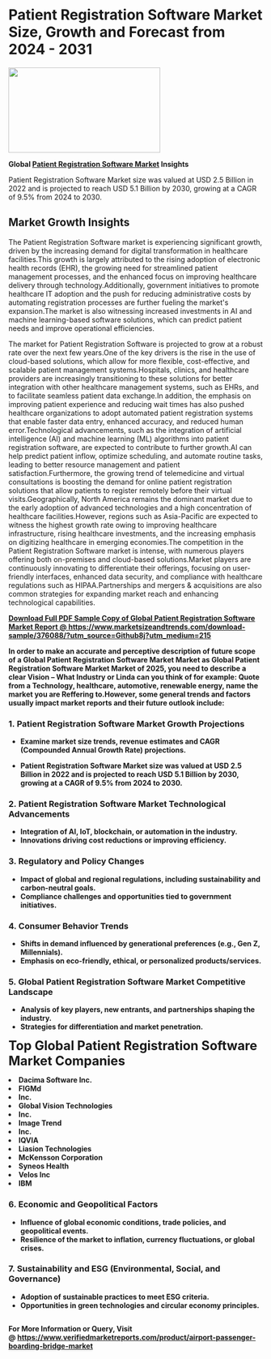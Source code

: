 <H1>Patient Registration Software Market Size, Growth and Forecast from 2024 - 2031</H1><img class="aligncenter size-medium wp-image-584254" src="https://thirdeyenews.in/wp-content/uploads/2024/09/Global-Market-Research-300x168.jpeg" alt="" width="300" height="168" /><p><strong>Global&nbsp;<a href="https://www.marketsizeandtrends.com/download-sample/376088/?utm_source=Github8j?utm_medium=215">Patient Registration Software Market</a> Insights</strong></p><p>Patient Registration Software Market size was valued at USD 2.5 Billion in 2022 and is projected to reach USD 5.1 Billion by 2030, growing at a CAGR of 9.5% from 2024 to 2030.</p><p><h2>Market Growth Insights</h2> <p>The Patient Registration Software market is experiencing significant growth, driven by the increasing demand for digital transformation in healthcare facilities.This growth is largely attributed to the rising adoption of electronic health records (EHR), the growing need for streamlined patient management processes, and the enhanced focus on improving healthcare delivery through technology.Additionally, government initiatives to promote healthcare IT adoption and the push for reducing administrative costs by automating registration processes are further fueling the market's expansion.The market is also witnessing increased investments in AI and machine learning-based software solutions, which can predict patient needs and improve operational efficiencies.</p> <p><strong><a href="#"></a></strong></p> <p>The market for Patient Registration Software is projected to grow at a robust rate over the next few years.One of the key drivers is the rise in the use of cloud-based solutions, which allow for more flexible, cost-effective, and scalable patient management systems.Hospitals, clinics, and healthcare providers are increasingly transitioning to these solutions for better integration with other healthcare management systems, such as EHRs, and to facilitate seamless patient data exchange.In addition, the emphasis on improving patient experience and reducing wait times has also pushed healthcare organizations to adopt automated patient registration systems that enable faster data entry, enhanced accuracy, and reduced human error.Technological advancements, such as the integration of artificial intelligence (AI) and machine learning (ML) algorithms into patient registration software, are expected to contribute to further growth.AI can help predict patient inflow, optimize scheduling, and automate routine tasks, leading to better resource management and patient satisfaction.Furthermore, the growing trend of telemedicine and virtual consultations is boosting the demand for online patient registration solutions that allow patients to register remotely before their virtual visits.Geographically, North America remains the dominant market due to the early adoption of advanced technologies and a high concentration of healthcare facilities.However, regions such as Asia-Pacific are expected to witness the highest growth rate owing to improving healthcare infrastructure, rising healthcare investments, and the increasing emphasis on digitizing healthcare in emerging economies.The competition in the Patient Registration Software market is intense, with numerous players offering both on-premises and cloud-based solutions.Market players are continuously innovating to differentiate their offerings, focusing on user-friendly interfaces, enhanced data security, and compliance with healthcare regulations such as HIPAA.Partnerships and mergers & acquisitions are also common strategies for expanding market reach and enhancing technological capabilities.<p><strong><a href="#"></p><p><span class=""><strong>Download Full PDF Sample Copy of Global Patient Registration Software Market Report</strong> @ <a href="https://www.marketsizeandtrends.com/download-sample/376088/?utm_source=Github8j?utm_medium=215" target="_blank">https://www.marketsizeandtrends.com/download-sample/376088/?utm_source=Github8j?utm_medium=215</a></span></p><p>In order to make an accurate and perceptive description of future scope of a Global&nbsp;Patient Registration Software Market Market as Global&nbsp;Patient Registration Software Market Market of 2025, you need to describe a clear Vision &ndash; What Industry or Linda can you think of for example: Quote from a Technology, healthcare, automotive, renewable energy, name the market you are Reffering to.However, some general trends and factors usually impact market reports and their future outlook include:</p><h3>1.&nbsp;<strong>Patient Registration Software Market Growth Projections</strong></h3><ul><li>Examine market size trends, revenue estimates and CAGR (Compounded Annual Growth Rate) projections.</li><li><p>Patient Registration Software Market size was valued at USD 2.5 Billion in 2022 and is projected to reach USD 5.1 Billion by 2030, growing at a CAGR of 9.5% from 2024 to 2030.</p></li></ul><h3>2.&nbsp;<strong>Patient Registration Software Market Technological Advancements</strong></h3><ul><li>Integration of AI, IoT, blockchain, or automation in the industry.</li><li>Innovations driving cost reductions or improving efficiency.</li></ul><h3>3.&nbsp;<strong>Regulatory and Policy Changes</strong></h3><ul><li>Impact of global and regional regulations, including sustainability and carbon-neutral goals.</li><li>Compliance challenges and opportunities tied to government initiatives.</li></ul><h3>4.&nbsp;<strong>Consumer Behavior Trends</strong></h3><ul><li>Shifts in demand influenced by generational preferences (e.g., Gen Z, Millennials).</li><li>Emphasis on eco-friendly, ethical, or personalized products/services.</li></ul><h3>5.&nbsp;<strong>Global Patient Registration Software Market Competitive Landscape</strong></h3><ul><li>Analysis of key players, new entrants, and partnerships shaping the industry.</li><li>Strategies for differentiation and market penetration.</li></ul><p data-pm-slice="1 1 []"><span style="color: inherit; font-family: inherit; font-size: 25px;">Top Global Patient Registration Software Market Companies</span></p><div class="" data-test-id=""><p><li>Dacima Software Inc.</li><li> FIGMd</li><li>Inc.</li><li> Global Vision Technologies</li><li>Inc.</li><li> Image Trend</li><li>Inc.</li><li> IQVIA</li><li> Liasion Technologies</li><li> McKensson Corporation</li><li> Syneos Health</li><li> Velos Inc</li><li> IBM</li></p></div><h3>6.&nbsp;<strong>Economic and Geopolitical Factors</strong></h3><ul><li>Influence of global economic conditions, trade policies, and geopolitical events.</li><li>Resilience of the market to inflation, currency fluctuations, or global crises.</li></ul><h3>7.&nbsp;<strong>Sustainability and ESG (Environmental, Social, and Governance)</strong></h3><ul><li>Adoption of sustainable practices to meet ESG criteria.</li><li>Opportunities in green technologies and circular economy principles.</li></ul><h2><strong style="font-size: 14px;">For More Information or Query, Visit @&nbsp;</strong><a style="background-color: #ffffff; font-size: 14px;" href="https://www.marketsizeandtrends.com/report/patient-registration-software-market/" target="_blank">https://www.verifiedmarketreports.com/product/airport-passenger-boarding-bridge-market</a></h2>